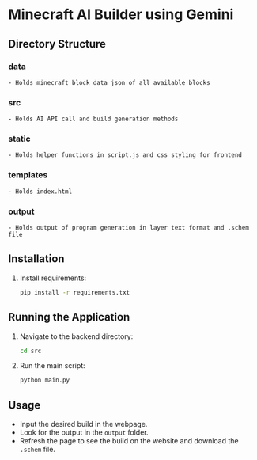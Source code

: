# Minecraft AI Builder using Gemini

## Directory Structure

### data
    - Holds minecraft block data json of all available blocks
### src
    - Holds AI API call and build generation methods
### static
    - Holds helper functions in script.js and css styling for frontend
### templates
    - Holds index.html
### output
    - Holds output of program generation in layer text format and .schem file

## Installation

1. Install requirements:
    ```sh
    pip install -r requirements.txt
    ```

## Running the Application

1. Navigate to the backend directory:
    ```sh
    cd src
    ```

2. Run the main script:
    ```sh
    python main.py
    ```

## Usage

- Input the desired build in the webpage.
- Look for the output in the `output` folder.
- Refresh the page to see the build on the website and download the `.schem` file.